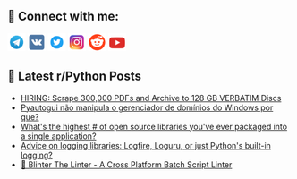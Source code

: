 ## 🔎 Connect with me:
[<img src="https://github.com/bullbesh/bullbesh/blob/main/images/Telegram.png" width="32" height="32" />](https://t.me/bullbesh)
[<img src="https://github.com/bullbesh/bullbesh/blob/main/images/VK.png" width="32" height="32" />](https://vk.com/bullbesh)
[<img src="https://github.com/bullbesh/bullbesh/blob/main/images/Twitter.png" width="32" height="32" />](https://twitter.com/bullbesh1)
[<img src="https://github.com/bullbesh/bullbesh/blob/main/images/Instagram.png" width="32" height="32" />](https://www.instagram.com/bullbesh)
[<img src="https://github.com/bullbesh/bullbesh/blob/main/images/Reddit.png" width="32" height="32" />](https://www.reddit.com/user/bullbesh)
[<img src="https://github.com/bullbesh/bullbesh/blob/main/images/YouTube.png" width="32" height="32" />](https://www.youtube.com/channel/UCtfjRs6uzgq5mfm8S06WTcg)

## 📕 Latest r/Python Posts
<!-- BLOG-POST-LIST:START -->
- [HIRING: Scrape 300,000 PDFs and Archive to 128 GB VERBATIM Discs](https://www.reddit.com/r/Python/comments/1o4yx19/hiring_scrape_300000_pdfs_and_archive_to_128_gb/)
- [Pyautogui não manipula o gerenciador de domínios do Windows por que?](https://www.reddit.com/r/Python/comments/1o4wjlr/pyautogui_não_manipula_o_gerenciador_de_domínios/)
- [What&#39;s the highest # of open source libraries you&#39;ve ever packaged into a single application?](https://www.reddit.com/r/Python/comments/1o4vn5m/whats_the_highest_of_open_source_libraries_youve/)
- [Advice on logging libraries: Logfire, Loguru, or just Python&#39;s built-in logging?](https://www.reddit.com/r/Python/comments/1o4uyrv/advice_on_logging_libraries_logfire_loguru_or/)
- [🚀 Blinter The Linter - A Cross Platform Batch Script Linter](https://www.reddit.com/r/Python/comments/1o4sswc/blinter_the_linter_a_cross_platform_batch_script/)
<!-- BLOG-POST-LIST:END -->
